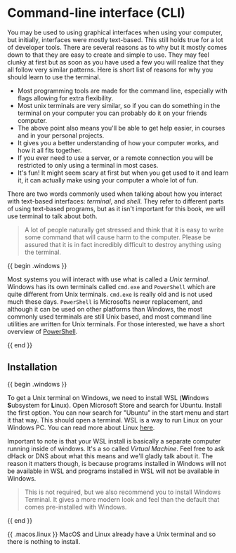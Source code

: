 # Command-line interface (CLI)

You may be used to using graphical interfaces when using your computer, but
initially, interfaces were mostly text-based. This still holds true for a lot
of developer tools. There are several reasons as to why but it mostly comes
down to that they are easy to create and simple to use. They may feel clunky at
first but as soon as you have used a few you will realize that they all follow
very similar patterns. Here is short list of reasons for why you should learn
to use the terminal.

- Most programming tools are made for the command line, especially with flags
  allowing for extra flexibility.
- Most unix terminals are very similar, so if you can do something in the
  terminal on your computer you can probably do it on your friends computer.
- The above point also means you'll be able to get help easier, in courses and
  in your personal projects.
- It gives you a better understanding of how your computer works, and how it
  all fits together.
- If you ever need to use a server, or a remote connection you will be
  restricted to only using a terminal in most cases.
- It's fun! It might seem scary at first but when you get used to it and learn
  it, it can actually make using your computer a whole lot of fun.

There are two words commonly used when talking about how you interact with
text-based interfaces: _terminal_, and _shell_. They refer to different parts
of using text-based programs, but as it isn't important for this book, we will
use terminal to talk about both.

> A lot of people naturally get stressed and think that it is easy to write
> some command that will cause harm to the computer. Please be assured that
> it is in fact incredibly difficult to destroy anything using the terminal.

{{ begin .windows }}

Most systems you will interact with use what is called a _Unix terminal_.
Windows has its own terminals called `cmd.exe` and `PowerShell` which  are
quite different from Unix terminals. `cmd.exe` is really old and is not used
much these days. `PowerShell` is Microsofts newer replacement, and although it
can be used on other platforms than Windows, the most commonly used terminals
are still Unix based, and most command line utilities are written for Unix
terminals. For those interested, we have a short overview of
[PowerShell](./powershell.md).

{{ end }}

## Installation

{{ begin .windows }}

<!-- WSL could be difficult to install on Windows 11 due to execution policies -->
To get a Unix terminal on Windows, we need to install WSL (**W**indows
**S**ubsystem for **L**inux). Open Microsoft Store and search for Ubuntu.
Install the first option. You can now search for "Ubuntu" in the start menu and
start it that way. This should open a terminal. WSL is a way to run Linux on
your Windows PC. You can read more about Linux [here](../linux.md).

Important to note is that your WSL install is basically a separate computer
running inside of windows. It's a so called _Virtual Machine_. Feel free to ask
dHack or DNS about what this means and we'll gladly talk about it. The reason it
matters though, is because programs installed in Windows will not be available in WSL
and programs installed in WSL will not be available in Windows.

> This is not required, but we also recommend you to install Windows Terminal.
> It gives a more modern look and feel than the default that comes pre-installed
> with Windows.

{{ end }}

{{ .macos.linux }}
MacOS and Linux already have a Unix terminal and so there is nothing to install.
